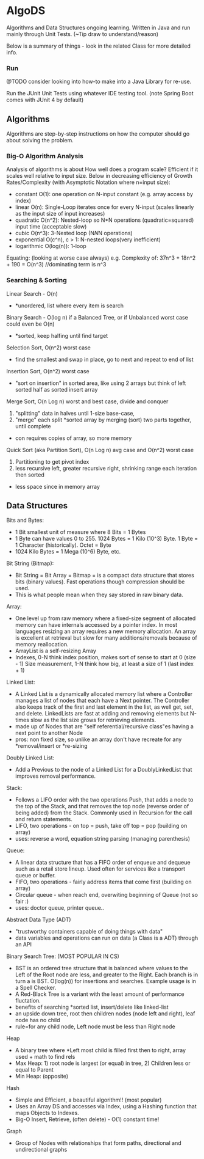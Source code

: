 # AlgoDS

Algorithms and Data Structures ongoing learning. Written in Java and run mainly through Unit Tests.
(~Tip draw to understand/reason)

Below is a summary of things - look in the related Class for more detailed info.


### Run

@TODO consider looking into how-to make into a Java Library for re-use.

Run the JUnit Unit Tests using whatever IDE testing tool. (note Spring Boot comes with JUnit 4 by default)


## Algorithms

Algorithms are step-by-step instructions on how the computer should go about solving the problem.

### Big-O Algorithm Analysis
Analysis of algorithms is about How well does a program scale? Efficient if it scales well relative to input size.
Below in decreasing efficiency of Growth Rates/Complexity (with Asymptotic Notation where n=input size):
 - constant O(1): one operation on N-input constant (e.g. array access by index)
 - linear O(n): Single-Loop iterates once for every N-input (scales linearly as the input size of input increases)
 - quadratic O(n^2): Nested-loop so N*N operations (quadratic=squared) input time (acceptable slow)
 - cubic O(n^3): 3-Nested loop (N*N*N operations)
 - exponential O(c^n), c > 1: N-nested loops(very inefficient)
 - logarithmic O(log(n)): 1-loop

Equating:  (looking at worse case always)
e.g. Complexity of: 37n^3 + 18n^2 + 190 = O(n^3)  //dominating term is n^3


### Searching & Sorting

 Linear Search - O(n)
 - *unordered, list where every item is search

 Binary Search - O(log n) if a Balanced Tree, or if Unbalanced worst case could even be O(n)
 - *sorted, keep halfing until find target

 Selection Sort, O(n^2) worst case
 - find the smallest and swap in place, go to next and repeat to end of list

 Insertion Sort, O(n^2) worst case
 - "sort on insertion" in sorted area, like using 2 arrays but think of left sorted half as sorted insert array

 Merge Sort, O(n Log n) worst and best case,  divide and conquer
 1) "splitting" data in halves until 1-size base-case,
 2) "merge" each split *sorted array by merging (sort) two parts together, until complete
 - con requires copies of array, so more memory

 Quick Sort (aka Partition Sort), O(n Log n) avg case and O(n^2) worst case
 1) Partitioning to get pivot index
 2) less recursive left, greater recursive right,  shrinking range each iteration then sorted
 + less space since in memory array


## Data Structures

Bits and Bytes:
- 1 Bit smallest unit of measure where 8 Bits = 1 Bytes
- 1 Byte can have values 0 to 255. 1024 Bytes = 1 Kilo (10^3) Byte.
  1 Byte = 1 Character (historically). Octet = Byte
- 1024 Kilo Bytes = 1 Mega (10^6) Byte, etc.

Bit String (Bitmap):
- Bit String = Bit Array = Bitmap = is a compact data structure that stores
  bits (binary values). Fast operations though compression should be used.
- This is what people mean when they say stored in raw binary data.

Array:
- One level up from raw memory where a fixed-size segment of allocated memory
  can have internals accessed by a pointer index. In most languages resizing
  an array requires a new memory allocation.
  An array is excellent at retrieval but slow for many additions/removals
  because of memory reallocation.
- ArrayList is a self-resizing Array
- Indexes, 0-N think index position, makes sort of sense to start at 0   (size - 1)
   Size measurement, 1-N think how big, at least a size of 1  (last index + 1)

Linked List:
- A Linked List is a dynamically allocated memory list where a Controller manages
  a list of nodes that each have a Next pointer. The Controller also keeps track
  of the first and last element in the list, as well get, set, and delete. LinkedLists are fast at adding and removing elements but N-times slow as the
  list size grows for retrieving elements.
- made up of Nodes that are "self referential/recursive class"es having a next point to another Node
- pros: non fixed size, so unlike an array don't have recreate for any *removal/insert or *re-sizing

Doubly Linked List:
- Add a Previous to the node of a Linked List for a DoublyLinkedList that
  improves removal performance.

Stack:
- Follows a LIFO order with the two operations Push, that adds a node to the top
  of the Stack, and that removes the top node (reverse order of being added) from
  the Stack. Commonly used in Recursion for the call and return statements.
- LIFO, two operations - on top = push, take off top = pop (building on array)
- uses: reverse a word, equation string parsing (managing parenthesis)

Queue:
- A linear data structure that has a FIFO order of enqueue and dequeue such as a
 	  retail store lineup. Used often for services like a transport queue or buffer.
- FIFO, two operations - fairly address items that come first (building on array)
- Circular queue - when reach end, overwiting beginning of Queue (not so fair :)
- uses: doctor queue, printer queue..

Abstract Data Type (ADT)
- "trustworthy containers capable of doing things with data"
- data variables and operations can run on data (a Class is a ADT) through an API

Binary Search Tree: (MOST POPULAR IN CS)
- BST is an ordered tree structure that is balanced where values to the Left of
  the Root node are less, and greater to the Right. Each branch is in turn a is
  BST.
  O(log(n)) for insertions and searches. Example usage is in a Spell Checker.
- A Red-Black Tree is a variant with the least amount of performance fluctation.
- benefits of searching *sorted list, insert/delete like linked-list
- an upside down tree, root then children nodes (node left and right), leaf node has no child
- rule=for any child node, Left node must be less than Right node

Heap
- A binary tree where *Left most child is filled first then to right, array used + math to find rels
- Max Heap: 1) root node is largest (or equal) in tree, 2) Children less or equal to Parent
- Min Heap: (opposite)

Hash
- Simple and Efficient, a beautiful algorithm!! (most popular)
- Uses an Array DS and accesses via Index, using a Hashing function that maps Objects to Indexes.
- Big-O Insert, Retrieve, (often delete) - O(1) constant time!

Graph
- Group of Nodes with relationships that form paths, directional and undirectional graphs

